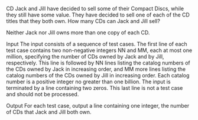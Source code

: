 CD
Jack and Jill have decided to sell some of their Compact Discs, while they still have some value. They have decided to sell one of each of the CD titles that they both own. How many CDs can Jack and Jill sell?

Neither Jack nor Jill owns more than one copy of each CD.

Input
The input consists of a sequence of test cases. The first line of each test case contains two non-negative integers NN and MM, each at most one million, specifying the number of CDs owned by Jack and by Jill, respectively. This line is followed by NN lines listing the catalog numbers of the CDs owned by Jack in increasing order, and MM more lines listing the catalog numbers of the CDs owned by Jill in increasing order. Each catalog number is a positive integer no greater than one billion. The input is terminated by a line containing two zeros. This last line is not a test case and should not be processed.

Output
For each test case, output a line containing one integer, the number of CDs that Jack and Jill both own.